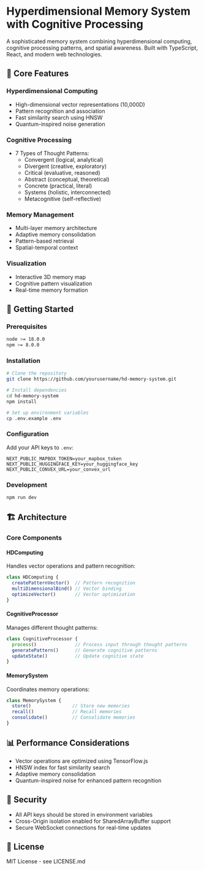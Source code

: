# Hyperdimensional Memory System with Cognitive Processing

A sophisticated memory system combining hyperdimensional computing, cognitive processing patterns, and spatial awareness. Built with TypeScript, React, and modern web technologies.

## 🧠 Core Features

### Hyperdimensional Computing
- High-dimensional vector representations (10,000D)
- Pattern recognition and association
- Fast similarity search using HNSW
- Quantum-inspired noise generation

### Cognitive Processing
- 7 Types of Thought Patterns:
  - Convergent (logical, analytical)
  - Divergent (creative, exploratory)
  - Critical (evaluative, reasoned)
  - Abstract (conceptual, theoretical)
  - Concrete (practical, literal)
  - Systems (holistic, interconnected)
  - Metacognitive (self-reflective)

### Memory Management
- Multi-layer memory architecture
- Adaptive memory consolidation
- Pattern-based retrieval
- Spatial-temporal context

### Visualization
- Interactive 3D memory map
- Cognitive pattern visualization
- Real-time memory formation

## 🚀 Getting Started

### Prerequisites
```bash
node >= 18.0.0
npm >= 8.0.0
```

### Installation
```bash
# Clone the repository
git clone https://github.com/yourusername/hd-memory-system.git

# Install dependencies
cd hd-memory-system
npm install

# Set up environment variables
cp .env.example .env
```

### Configuration
Add your API keys to `.env`:
```env
NEXT_PUBLIC_MAPBOX_TOKEN=your_mapbox_token
NEXT_PUBLIC_HUGGINGFACE_KEY=your_huggingface_key
NEXT_PUBLIC_CONVEX_URL=your_convex_url
```

### Development
```bash
npm run dev
```

## 🏗 Architecture

### Core Components

#### HDComputing
Handles vector operations and pattern recognition:
```typescript
class HDComputing {
  createPatternVector()  // Pattern recognition
  multiDimensionalBind() // Vector binding
  optimizeVector()       // Vector optimization
}
```

#### CognitiveProcessor
Manages different thought patterns:
```typescript
class CognitiveProcessor {
  process()              // Process input through thought patterns
  generatePattern()      // Generate cognitive patterns
  updateState()          // Update cognitive state
}
```

#### MemorySystem
Coordinates memory operations:
```typescript
class MemorySystem {
  store()               // Store new memories
  recall()              // Recall memories
  consolidate()         // Consolidate memories
}
```

## 📊 Performance Considerations

- Vector operations are optimized using TensorFlow.js
- HNSW index for fast similarity search
- Adaptive memory consolidation
- Quantum-inspired noise for enhanced pattern recognition

## 🔐 Security

- All API keys should be stored in environment variables
- Cross-Origin isolation enabled for SharedArrayBuffer support
- Secure WebSocket connections for real-time updates

## 📝 License

MIT License - see LICENSE.md